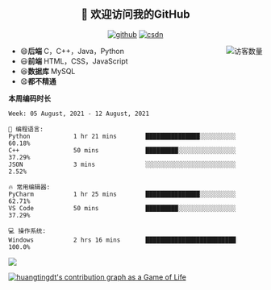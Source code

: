 <h2 align="center">👋 欢迎访问我的GitHub</h2>
  <p align="center">
    <a href="https://github.com/Huangtingdt/Huangtingdt"><img src="https://img.shields.io/badge/GitHub-ff79c6" alt="github"></a>
    <a href="https://blog.csdn.net/qq_43531216"><img src="https://img.shields.io/badge/CSDN-cf000e" alt="csdn"></a>
  </p>

  <img align='right' src="https://profile-counter.glitch.me/Huangtingdt/count.svg" alt="访客数量"/>

  - 😄**后端** C，C++，Java，Python
  - 😃**前端** HTML，CSS，JavaScript
  - 😆**数据库** MySQL
  - 😧**都不精通**

  **本周编码时长**

  <!--START_SECTION:waka-->
```text
Week: 05 August, 2021 - 12 August, 2021

💬 编程语言: 
Python            1 hr 21 mins        ███████████████░░░░░░░░░░   60.18% 
C++               50 mins             █████████░░░░░░░░░░░░░░░░   37.29% 
JSON              3 mins              ░░░░░░░░░░░░░░░░░░░░░░░░░   2.52%

🔥 常用编辑器: 
PyCharm           1 hr 25 mins        ███████████████░░░░░░░░░░   62.71% 
VS Code           50 mins             █████████░░░░░░░░░░░░░░░░   37.29%

💻 操作系统: 
Windows           2 hrs 16 mins       █████████████████████████   100.0%

```


<!--END_SECTION:waka-->

[![](https://github-readme-stats.vercel.app/api?theme=onedark&username=huangtingdt)](https://github.com/anuraghazra/github-readme-stats)

  [![huangtingdt's contribution graph as a Game of Life](https://github4life.herokuapp.com/huangtingdt.gif)](https://github4life.herokuapp.com/huangtingdt)
